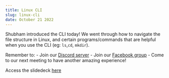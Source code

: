 ```yaml
---
title: Linux CLI
slug: linux-cli
date: October 21 2022
---
```


Shubham introduced the CLI today! We went through how to navigate the file structure in Linux, and certain programs/commands that are helpful when you use the CLI (eg: `ls`,`cd`, `mkdir`).

Remember to: - Join our [Discord server](https://discord.gg/dqaSMVEF69) - Join our [Facebook group](https://www.facebook.com/groups/170424299658516) - Come to our next meeting to have another amazing experience!

Access the slidedeck [here](https://docs.google.com/presentation/d/1QzEFgai_iIKRlX4QE_OB_FLKVNdDHRqk8_umefGdG00/edit?usp=sharing)
